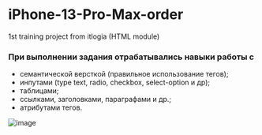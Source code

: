 # iPhone-13-Pro-Max-order
1st training project from itlogia (HTML module)

### При выполнении задания отрабатывались навыки работы с
* семантической версткой (правильное использование тегов);
* инпутами (type text, radio, checkbox, select-option и др);
* таблицами;
* ссылками, заголовками, параграфами и др.;
* атрибутами тегов.

![image](https://github.com/BerezinaMariya/iPhone-13-Pro-Max-order/assets/103631822/382cc148-ed97-47d7-b577-e5c7b60a1c0c)
